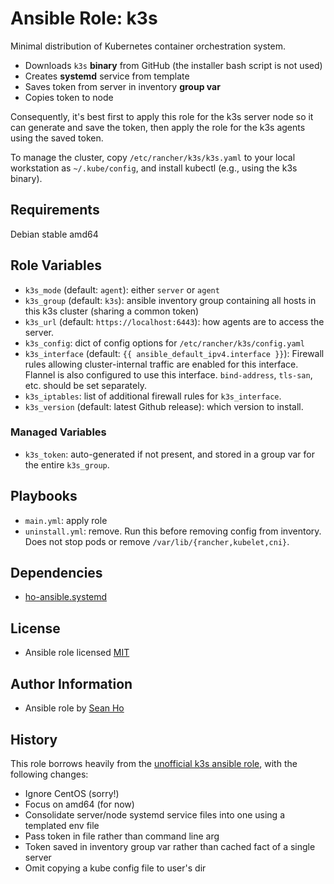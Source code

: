 # Ansible Role: k3s
Minimal distribution of Kubernetes container orchestration system.

+ Downloads `k3s` **binary** from GitHub
  (the installer bash script is not used)
+ Creates **systemd** service from template
+ Saves token from server in inventory **group var**
+ Copies token to node

Consequently, it's best first to apply this role for the k3s server node
so it can generate and save the token, then apply the role for the k3s 
agents using the saved token.

To manage the cluster, copy `/etc/rancher/k3s/k3s.yaml` to your local
workstation as `~/.kube/config`, and install kubectl (e.g., using the
k3s binary).

## Requirements
Debian stable amd64

## Role Variables
+ `k3s_mode` (default: `agent`): either `server` or `agent`
+ `k3s_group` (default: `k3s`): ansible inventory group
  containing all hosts in this k3s cluster (sharing a common token)
+ `k3s_url` (default: `https://localhost:6443`):
  how agents are to access the server.
+ `k3s_config`: dict of config options for `/etc/rancher/k3s/config.yaml`
+ `k3s_interface` (default: `{{ ansible_default_ipv4.interface }}`): 
  Firewall rules allowing cluster-internal traffic are enabled for this 
  interface.  Flannel is also configured to use this interface.
  `bind-address`, `tls-san`, etc. should be set separately.
+ `k3s_iptables`: list of additional firewall rules for `k3s_interface`.
+ `k3s_version` (default: latest Github release): which version to install.

### Managed Variables
+ `k3s_token`: auto-generated if not present, and stored in a group var
  for the entire `k3s_group`.

## Playbooks
+ `main.yml`: apply role
+ `uninstall.yml`: remove. Run this before removing config from inventory.
  Does not stop pods or remove `/var/lib/{rancher,kubelet,cni}`.

## Dependencies
+ [ho-ansible.systemd](https://github.com/ho-ansible/systemd)

## License
+ Ansible role licensed [MIT](LICENSE)

## Author Information
+ Ansible role by [Sean Ho](https://github.com/ho-ansible/)

## History
This role borrows heavily from the [unofficial k3s ansible role](https://github.com/rancher/k3s/tree/master/contrib/ansible),
with the following changes:
+ Ignore CentOS (sorry!)
+ Focus on amd64 (for now)
+ Consolidate server/node systemd service files into one using a templated env file
+ Pass token in file rather than command line arg
+ Token saved in inventory group var rather than cached fact of a single server
+ Omit copying a kube config file to user's dir
